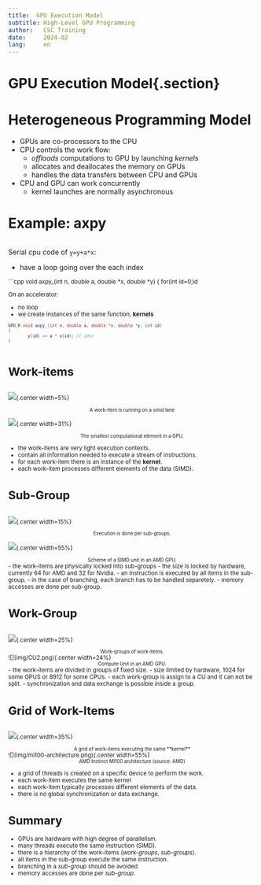 ```yaml
---
title:  GPU Execution Model
subtitle: High-Level GPU Programming 
author:   CSC Training
date:     2024-02
lang:     en
---
```


# GPU Execution Model{.section}

#  Heterogeneous Programming Model

- GPUs are co-processors to the CPU
- CPU controls the work flow:
  - *offloads* computations to GPU by launching *kernels*
  - allocates and deallocates the memory on GPUs
  - handles the data transfers between CPU and GPUs
- CPU and GPU can work concurrently
   - kernel launches are normally asynchronous

# Example: axpy

<div class="column">

Serial cpu code of `y=y+a*x`:

- have a loop going over the each index


<small>
```cpp
void axpy_(int n, double a, double *x, double *y)
{
    for(int id=0;id<n; id++) {
        y[id] += a * x[id];
    }
}
```
</small>
</div>

<div class="column">

On an accelerator:

- no loop 
- we create instances of the same function, **kernels**
<small>

```cpp
GPU_K void axpy_(int n, double a, double *x, double *y, int id)
{
        y[id] += a * x[id]; // id<n
}

```
</small>

</div>



# Work-items

<div class="column">


![](img/work_item.png){.center width=5%}

<div align="center"><small>A work-item is running on a simd lane</small></div>

</div>

<div class="column">

![](img/amd_simd_lanet.png){.center width=31%} 

<div align="center"><small>The smallest computational element in a GPU.</small></div>
</div>

- the work-items are very light execution contexts.
- contain all information needed to execute a stream of instructions.
- for each work-item there is an instance of the **kernel**. 
- each work-item processes different elements of the data (SIMD).

# Sub-Group

<div class="column">


![](img/sub_group.png){.center width=15%}

<div align="center"><small>Execution is done per sub-groups.</small></div>

</div>

<div class="column">

![](img/amd_simd_unit.png){.center width=55%} 

<div align="center"><small>Scheme of a SIMD unit in an AMD GPU.</small></div>
</div>
- the work-items are physically locked into sub-groups
- the size is locked by hardware, currently 64 for AMD and 32 for Nvidia.
- an instruction is executed by all items in the sub-group.
- in the case of branching, each branch has to be handled separetely.
- memory accesses are done per sub-group.

# Work-Group

<div class="column">


![](img/work_group.png){.center width=25%}

<div align="center"><small>Work-groups of work-items.</small></div>

</div>

<div class="column">
![](img/CU2.png){.center width=24%}

<div align="center"><small>Compute Unit in an AMD GPU.</small></div>
</div>
- the work-items are divided in groups of fixed size.
- size limited by hardware, 1024 for some GPUS or 8912 for some CPUs.
- each work-group is assign to a CU and it can not be split. 
- synchronization and data exchange is possible inside a group.


# Grid of Work-Items

<div class="column">


![](img/Grid_threads.png){.center width=35%}

<div align="center"><small>A grid of work-items executing the same **kernel**</small></div>

</div>

<div class="column">
![](img/mi100-architecture.png){.center width=55%}

<div align="center"><small>AMD Instinct MI100 architecture (source: AMD)</small></div>
</div>

- a grid of threads is created on a specific device to perform the work. 
- each work-item executes the same kernel
- each work-item typically processes different elements of the data. 
- there is no global synchronization or data exchange.

# Summary
- GPUs are hardware with high degree of parallelism.
- many threads execute the same instruction (SIMD).
- there is a hierarchy of the work-items (*work-groups*, *sub-groups*).
- all items in the sub-group execute the same instruction.
- branching in a *sub-group* should be avoided
- memory accesses are done per *sub-group*.

